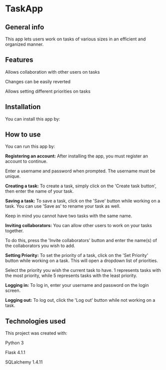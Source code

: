 # TaskApp

## General info
This app lets users work on tasks of various sizes in an efficient and organized manner.

## Features
Allows collaboration with other users on tasks

Changes can be easily reverted

Allows setting different priorities on tasks


## Installation
You can install this app by:

## How to use
You can run this app by:

**Registering an account:** After installing the app, you must register an account to continue.

Enter a username and password when prompted. The username must be unique.

**Creating a task:** To create a task, simply click on the 'Create task button', then enter the name of your task.

**Saving a task:** To save a task, click on the 'Save' button while working on a task. You can use 'Save as' to rename your task as well. 

Keep in mind you cannot have two tasks with the same name.

**Inviting collaborators:** You can allow other users to work on your tasks together. 

To do this, press the 'Invite collaborators' button and enter the name(s) of the collaborators you wish to add.

**Setting Priority:** To set the priority of a task, click on the 'Set Priority' button while working on a task. This will open a dropdown list of priorities.

Select the priority you wish the current task to have. 1 represents tasks with the most priority, while 5 represents tasks with the least priority.

**Logging in:** To log in, enter your username and password on the login screen.

**Logging out:** To log out, click the 'Log out' button while not working on a task.
## Technologies used
This project was created with:

Python 3

Flask 4.1.1

SQLalchemy 1.4.11
